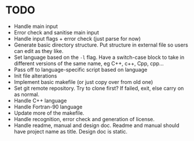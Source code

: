 # TODO
- Handle main input
- Error check and sanitise main input
- Handle input flags + error check (just parse for now)
- Generate basic directory structure. Put structure in external file so users can edit as they like.
- Set language based on the `-l` flag. Have a switch-case block to take in different versions of the same name, eg C++, c++, Cpp, cpp... 
- Pass off to language-specific script based on language
- Init file alterations
- Implement basic makefile (or just copy over from old one)
- Set git remote repository. Try to clone first? If failed, exit, else carry on as normal.
- Handle C++ language
- Handle Fortran-90 language
- Update more of the makefile.
- Handle recognition, error check and generation of license.
- Handle readme, manual and design doc. Readme and manual should have project name as title. Design doc is static.
